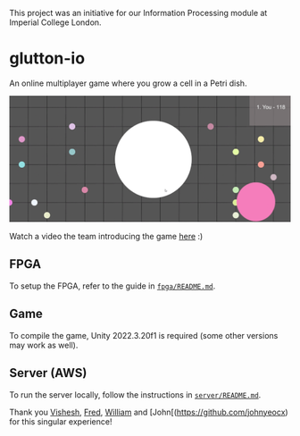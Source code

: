 This project was an initiative for our Information Processing module at Imperial College London.

# glutton-io

An online multiplayer game where you grow a cell in a Petri dish.

![Screenshot](images/screenshot.png)

Watch a video the team introducing the game [here](https://youtu.be/Cyrz-GboFE8) :)

## FPGA

To setup the FPGA, refer to the guide in [`fpga/README.md`](fpga/README.md).

## Game

To compile the game, Unity 2022.3.20f1 is required (some other versions may 
work as well). 

## Server (AWS)

To run the server locally, follow the instructions in 
[`server/README.md`](server/README.md).


Thank you [Vishesh](https://github.com/vishesh32), [Fred](https://github.com/fedorrrd), [William](https://github.com/saturn691) and [John[(https://github.com/johnyeocx) for this singular experience!
